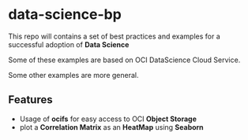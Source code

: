 # data-science-bp
This repo will contains a set of best practices and examples for a successful adoption of **Data Science**

Some of these examples are based on OCI DataScience Cloud Service.

Some other examples are more general.

## Features
* Usage of **ocifs** for easy access to OCI **Object Storage**
* plot a **Correlation Matrix** as an **HeatMap** using **Seaborn**



